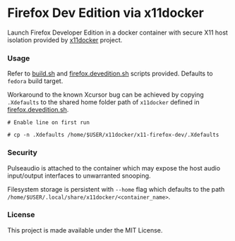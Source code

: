 # Firefox Dev Edition via x11docker

Launch Firefox Developer Edition in a docker container with secure X11 host isolation provided by [x11docker](https://github.com/mviereck/x11docker) project.

### Usage

Refer to [build.sh](./build.sh) and [firefox.devedition.sh](./firefox.devedition.sh) scripts provided. Defaults to `fedora` build target.

Workaround to the known Xcursor bug can be achieved by copying `.Xdefaults` to the shared home folder path of `x11docker` defined in [firefox.devedition.sh](firefox.devedition.sh).

```
# Enable line on first run

# cp -n .Xdefaults /home/$USER/x11docker/x11-firefox-dev/.Xdefaults
```

### Security

Pulseaudio is attached to the container which may expose the host audio input/output interfaces to unwarranted snooping.

Filesystem storage is persistent with `--home` flag which defaults to the path `/home/$USER/.local/share/x11docker/<container_name>`.

### License

This project is made available under the MIT License.
